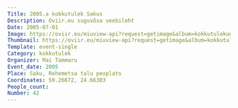 ```yaml
---
Title: 2005.a kokkutulek Sakus
Description: Oviir.eu suguvõsa veebileht
Date: 2005-07-01
Image: https://oviir.eu/miuview-api?request=getimage&album=kokkutulekud&item=2005-42.-kokkutulek-mai-tammaru-sakus-rehemetsa-talu-peoplatsil.jpg&size=1200&mode=longest
Thumbnail: https://oviir.eu/miuview-api?request=getimage&album=kokkutulekud&item=2005-42.-kokkutulek-mai-tammaru-sakus-rehemetsa-talu-peoplatsil.jpg&size=600&mode=square
Template: event-single
Category: kokkutulek
Organizer: Mai Tammaru
Event_date: 2005
Place: Saku, Rehemetsa talu peoplats
Coordinates: 59.26672, 24.66383
People_count:
Number: 42
---
```

